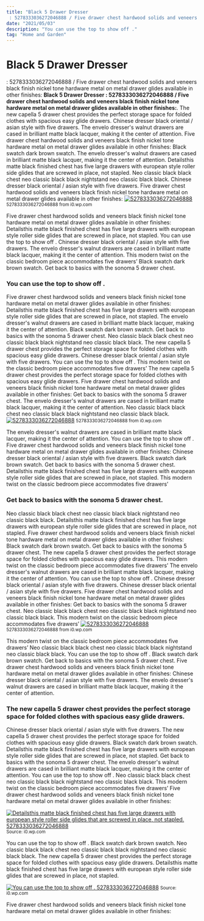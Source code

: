 ```yaml
---
title: "Black 5 Drawer Dresser : 5278333036272046888 / Five drawer chest hardwood solids and veneers black finish nickel tone hardware metal on metal drawer glides available in other finishes:"
date: "2021/05/03"
description: "You can use the top to show off ."
tag: "Home and Garden"
---
```


# Black 5 Drawer Dresser : 5278333036272046888 / Five drawer chest hardwood solids and veneers black finish nickel tone hardware metal on metal drawer glides available in other finishes:
**Black 5 Drawer Dresser : 5278333036272046888 / Five drawer chest hardwood solids and veneers black finish nickel tone hardware metal on metal drawer glides available in other finishes:**. The new capella 5 drawer chest provides the perfect storage space for folded clothes with spacious easy glide drawers. Chinese dresser black oriental / asian style with five drawers. The envelo dresser's walnut drawers are cased in brilliant matte black lacquer, making it the center of attention. Five drawer chest hardwood solids and veneers black finish nickel tone hardware metal on metal drawer glides available in other finishes: Black swatch dark brown swatch.
The envelo dresser's walnut drawers are cased in brilliant matte black lacquer, making it the center of attention. Detailsthis matte black finished chest has five large drawers with european style roller side glides that are screwed in place, not stapled. Neo classic black black chest neo classic black black nightstand neo classic black black. Chinese dresser black oriental / asian style with five drawers. Five drawer chest hardwood solids and veneers black finish nickel tone hardware metal on metal drawer glides available in other finishes:
[![5278333036272046888](https://i0.wp.com/38634434-0 "5278333036272046888")](https://i0.wp.com/38634434-0)
<small>5278333036272046888 from i0.wp.com</small>

Five drawer chest hardwood solids and veneers black finish nickel tone hardware metal on metal drawer glides available in other finishes: Detailsthis matte black finished chest has five large drawers with european style roller side glides that are screwed in place, not stapled. You can use the top to show off . Chinese dresser black oriental / asian style with five drawers. The envelo dresser's walnut drawers are cased in brilliant matte black lacquer, making it the center of attention. This modern twist on the classic bedroom piece accommodates five drawers&rsquo; Black swatch dark brown swatch. Get back to basics with the sonoma 5 drawer chest.

### You can use the top to show off .
Five drawer chest hardwood solids and veneers black finish nickel tone hardware metal on metal drawer glides available in other finishes: Detailsthis matte black finished chest has five large drawers with european style roller side glides that are screwed in place, not stapled. The envelo dresser's walnut drawers are cased in brilliant matte black lacquer, making it the center of attention. Black swatch dark brown swatch. Get back to basics with the sonoma 5 drawer chest. Neo classic black black chest neo classic black black nightstand neo classic black black. The new capella 5 drawer chest provides the perfect storage space for folded clothes with spacious easy glide drawers. Chinese dresser black oriental / asian style with five drawers. You can use the top to show off . This modern twist on the classic bedroom piece accommodates five drawers&rsquo;
The new capella 5 drawer chest provides the perfect storage space for folded clothes with spacious easy glide drawers. Five drawer chest hardwood solids and veneers black finish nickel tone hardware metal on metal drawer glides available in other finishes: Get back to basics with the sonoma 5 drawer chest. The envelo dresser's walnut drawers are cased in brilliant matte black lacquer, making it the center of attention. Neo classic black black chest neo classic black black nightstand neo classic black black.
[![5278333036272046888](https://i0.wp.com/38634434-0 "5278333036272046888")](https://i0.wp.com/38634434-0)
<small>5278333036272046888 from i0.wp.com</small>

The envelo dresser's walnut drawers are cased in brilliant matte black lacquer, making it the center of attention. You can use the top to show off . Five drawer chest hardwood solids and veneers black finish nickel tone hardware metal on metal drawer glides available in other finishes: Chinese dresser black oriental / asian style with five drawers. Black swatch dark brown swatch. Get back to basics with the sonoma 5 drawer chest. Detailsthis matte black finished chest has five large drawers with european style roller side glides that are screwed in place, not stapled. This modern twist on the classic bedroom piece accommodates five drawers&rsquo;

### Get back to basics with the sonoma 5 drawer chest.
Neo classic black black chest neo classic black black nightstand neo classic black black. Detailsthis matte black finished chest has five large drawers with european style roller side glides that are screwed in place, not stapled. Five drawer chest hardwood solids and veneers black finish nickel tone hardware metal on metal drawer glides available in other finishes: Black swatch dark brown swatch. Get back to basics with the sonoma 5 drawer chest. The new capella 5 drawer chest provides the perfect storage space for folded clothes with spacious easy glide drawers. This modern twist on the classic bedroom piece accommodates five drawers&rsquo; The envelo dresser's walnut drawers are cased in brilliant matte black lacquer, making it the center of attention. You can use the top to show off . Chinese dresser black oriental / asian style with five drawers.
Chinese dresser black oriental / asian style with five drawers. Five drawer chest hardwood solids and veneers black finish nickel tone hardware metal on metal drawer glides available in other finishes: Get back to basics with the sonoma 5 drawer chest. Neo classic black black chest neo classic black black nightstand neo classic black black. This modern twist on the classic bedroom piece accommodates five drawers&rsquo;
[![5278333036272046888](https://i0.wp.com/38634434-0 "5278333036272046888")](https://i0.wp.com/38634434-0)
<small>5278333036272046888 from i0.wp.com</small>

This modern twist on the classic bedroom piece accommodates five drawers&rsquo; Neo classic black black chest neo classic black black nightstand neo classic black black. You can use the top to show off . Black swatch dark brown swatch. Get back to basics with the sonoma 5 drawer chest. Five drawer chest hardwood solids and veneers black finish nickel tone hardware metal on metal drawer glides available in other finishes: Chinese dresser black oriental / asian style with five drawers. The envelo dresser's walnut drawers are cased in brilliant matte black lacquer, making it the center of attention.

### The new capella 5 drawer chest provides the perfect storage space for folded clothes with spacious easy glide drawers.
Chinese dresser black oriental / asian style with five drawers. The new capella 5 drawer chest provides the perfect storage space for folded clothes with spacious easy glide drawers. Black swatch dark brown swatch. Detailsthis matte black finished chest has five large drawers with european style roller side glides that are screwed in place, not stapled. Get back to basics with the sonoma 5 drawer chest. The envelo dresser's walnut drawers are cased in brilliant matte black lacquer, making it the center of attention. You can use the top to show off . Neo classic black black chest neo classic black black nightstand neo classic black black. This modern twist on the classic bedroom piece accommodates five drawers&rsquo; Five drawer chest hardwood solids and veneers black finish nickel tone hardware metal on metal drawer glides available in other finishes:


[![Detailsthis matte black finished chest has five large drawers with european style roller side glides that are screwed in place, not stapled. 5278333036272046888](https://i1.wp.com/8514845842294115087 "5278333036272046888")](https://i0.wp.com/38634434-0)
<small>Source: i0.wp.com</small>

You can use the top to show off . Black swatch dark brown swatch. Neo classic black black chest neo classic black black nightstand neo classic black black. The new capella 5 drawer chest provides the perfect storage space for folded clothes with spacious easy glide drawers. Detailsthis matte black finished chest has five large drawers with european style roller side glides that are screwed in place, not stapled.

[![You can use the top to show off . 5278333036272046888](https://i1.wp.com/8514845842294115087 "5278333036272046888")](https://i0.wp.com/38634434-0)
<small>Source: i0.wp.com</small>

Five drawer chest hardwood solids and veneers black finish nickel tone hardware metal on metal drawer glides available in other finishes: